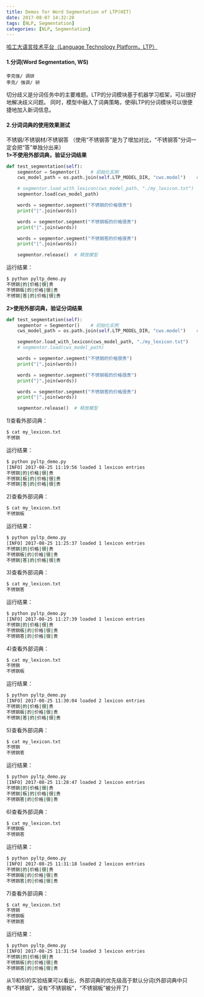 ```yaml
---
title: Demos for Word Segmentation of LTP(HIT)
date: 2017-08-07 14:32:28
tags: [NLP, Segmentation]
categories: [NLP, Segmentation]
---
```


[哈工大语言技术平台（Language Technology Platform，LTP）](http://www.ltp-cloud.com/intro/#ltp)
#### 1.分词(Word Segmentation, WS)
```
李克强/ 调研
李克/ 强调/ 研
```
切分歧义是分词任务中的主要难题。LTP的分词模块基于机器学习框架，可以很好地解决歧义问题。 同时，模型中融入了词典策略，使得LTP的分词模块可以很便捷地加入新词信息。  

#### 2.分词词典的使用效果测试
不锈钢/不锈钢材/不锈钢答  （使用“不锈钢答”是为了增加对比，“不锈钢答”分词一定会把“答”单独分出来）  
**1>不使用外部词典，验证分词结果**  
```python
def test_segmentation(self):
    segmentor = Segmentor()    # 初始化实例
    cws_model_path = os.path.join(self.LTP_MODEL_DIR, "cws.model")    # 分词模型路径，模型名称为`cws.model`

    # segmentor.load_with_lexicon(cws_model_path, "./my_lexicon.txt")    # 加载模型并使用外部词典
    segmentor.load(cws_model_path)

    words = segmentor.segment("不锈钢的价格很贵")
    print("|".join(words))

    words = segmentor.segment("不锈钢板的价格很贵")
    print("|".join(words))

    words = segmentor.segment("不锈钢答的价格很贵")
    print("|".join(words))

    segmentor.release()  # 释放模型
```
运行结果：
```bash
$ python pyltp_demo.py
不锈钢|的|价格|很|贵
不锈钢板|的|价格|很|贵
不锈钢|答|的|价格|很|贵
```
**2>使用外部词典，验证分词结果**  
```python
def test_segmentation(self):
    segmentor = Segmentor()    # 初始化实例
    cws_model_path = os.path.join(self.LTP_MODEL_DIR, "cws.model")    # 分词模型路径，模型名称为`cws.model`

    segmentor.load_with_lexicon(cws_model_path, "./my_lexicon.txt")    # 加载模型并使用外部词典
    # segmentor.load(cws_model_path)

    words = segmentor.segment("不锈钢的价格很贵")
    print("|".join(words))

    words = segmentor.segment("不锈钢板的价格很贵")
    print("|".join(words))

    words = segmentor.segment("不锈钢答的价格很贵")
    print("|".join(words))

    segmentor.release()  # 释放模型
```
1)查看外部词典：
```bash
$ cat my_lexicon.txt
不锈钢
```
运行结果：
```bash
$ python pyltp_demo.py
[INFO] 2017-08-25 11:19:56 loaded 1 lexicon entries
不锈钢|的|价格|很|贵
不锈钢|板|的|价格|很|贵
不锈钢|答|的|价格|很|贵
```
2)查看外部词典：
```bash
$ cat my_lexicon.txt
不锈钢板
```
运行结果：
```bash
$ python pyltp_demo.py
[INFO] 2017-08-25 11:25:37 loaded 1 lexicon entries
不锈钢|的|价格|很|贵
不锈钢板|的|价格|很|贵
不锈钢|答|的|价格|很|贵
```
3)查看外部词典：
```bash
$ cat my_lexicon.txt
不锈钢答
```
运行结果：
```bash
$ python pyltp_demo.py
[INFO] 2017-08-25 11:27:39 loaded 1 lexicon entries
不锈钢|的|价格|很|贵
不锈钢板|的|价格|很|贵
不锈钢答|的|价格|很|贵
```
4)查看外部词典：
```bash
$ cat my_lexicon.txt
不锈钢
不锈钢板
```
运行结果：
```bash
$ python pyltp_demo.py
[INFO] 2017-08-25 11:30:04 loaded 2 lexicon entries
不锈钢|的|价格|很|贵
不锈钢板|的|价格|很|贵
不锈钢|答|的|价格|很|贵
```
5)查看外部词典：
```bash
$ cat my_lexicon.txt
不锈钢
不锈钢答
```
运行结果：
```bash
$ python pyltp_demo.py
[INFO] 2017-08-25 11:28:47 loaded 2 lexicon entries
不锈钢|的|价格|很|贵
不锈钢|板|的|价格|很|贵
不锈钢答|的|价格|很|贵
```
6)查看外部词典：
```bash
$ cat my_lexicon.txt
不锈钢板
不锈钢答
```
运行结果：
```bash
$ python pyltp_demo.py
[INFO] 2017-08-25 11:31:18 loaded 2 lexicon entries
不锈钢|的|价格|很|贵
不锈钢板|的|价格|很|贵
不锈钢答|的|价格|很|贵
```
7)查看外部词典：
```bash
$ cat my_lexicon.txt
不锈钢
不锈钢板
不锈钢答
```
运行结果：
```bash
$ python pyltp_demo.py
[INFO] 2017-08-25 11:31:54 loaded 3 lexicon entries
不锈钢|的|价格|很|贵
不锈钢板|的|价格|很|贵
不锈钢答|的|价格|很|贵
```
从1)和5)的实验结果可以看出，外部词典的优先级高于默认分词(外部词典中只有“不锈钢”，没有“不锈钢板”，“不锈钢板”被分开了)
